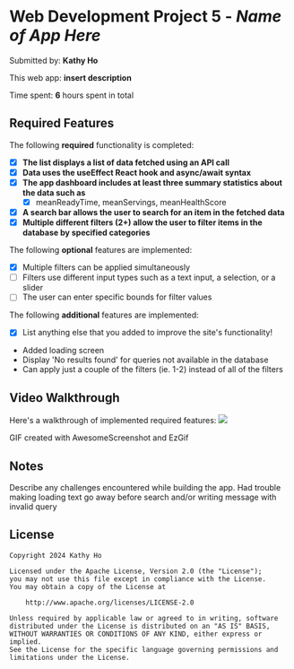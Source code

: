 # Web Development Project 5 - *Name of App Here*

Submitted by: **Kathy Ho**

This web app: **insert description**

Time spent: **6** hours spent in total

## Required Features

The following **required** functionality is completed:

- [x] **The list displays a list of data fetched using an API call**
- [x] **Data uses the useEffect React hook and async/await syntax**
- [x] **The app dashboard includes at least three summary statistics about the data such as**
  - [x] meanReadyTime, meanServings, meanHealthScore
- [x] **A search bar allows the user to search for an item in the fetched data**
- [x] **Multiple different filters (2+) allow the user to filter items in the database by specified categories**

The following **optional** features are implemented:

- [x] Multiple filters can be applied simultaneously
- [ ] Filters use different input types such as a text input, a selection, or a slider
- [ ] The user can enter specific bounds for filter values

The following **additional** features are implemented:

* [x] List anything else that you added to improve the site's functionality!
 - Added loading screen 
 - Display 'No results found' for queries not available in the database
 - Can apply just a couple of the filters (ie. 1-2) instead of all of the filters

## Video Walkthrough

Here's a walkthrough of implemented required features:
![](https://github.com/Llynoirx/data-dashboard/blob/main/data-dashboard.gif)

<!-- Replace this with whatever GIF tool you used! -->
GIF created with AwesomeScreenshot and EzGif  

## Notes

Describe any challenges encountered while building the app.
Had trouble making loading text go away before search and/or writing message with invalid query

## License

    Copyright 2024 Kathy Ho

    Licensed under the Apache License, Version 2.0 (the "License");
    you may not use this file except in compliance with the License.
    You may obtain a copy of the License at

        http://www.apache.org/licenses/LICENSE-2.0

    Unless required by applicable law or agreed to in writing, software
    distributed under the License is distributed on an "AS IS" BASIS,
    WITHOUT WARRANTIES OR CONDITIONS OF ANY KIND, either express or implied.
    See the License for the specific language governing permissions and
    limitations under the License.